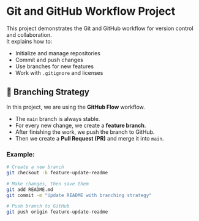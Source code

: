 # Git and GitHub Workflow Project

This project demonstrates the Git and GitHub workflow for version control and collaboration.  
It explains how to:
- Initialize and manage repositories
- Commit and push changes
- Use branches for new features
- Work with `.gitignore` and licenses
## 🌿 Branching Strategy

In this project, we are using the **GitHub Flow** workflow.

- The `main` branch is always stable.  
- For every new change, we create a **feature branch**.  
- After finishing the work, we push the branch to GitHub.  
- Then we create a **Pull Request (PR)** and merge it into `main`.  

### Example:
```bash
# Create a new branch
git checkout -b feature-update-readme

# Make changes, then save them
git add README.md
git commit -m "Update README with branching strategy"

# Push branch to GitHub
git push origin feature-update-readme

